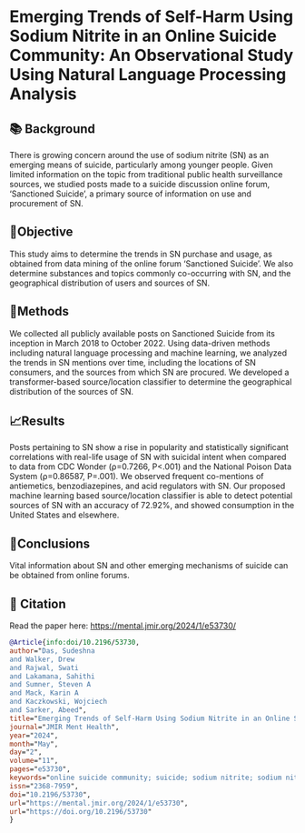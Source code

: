 # Emerging Trends of Self-Harm Using Sodium Nitrite in an Online Suicide Community: An Observational Study Using Natural Language Processing Analysis

## 📚 Background
There is growing concern around the use of sodium nitrite (SN) as an emerging means of suicide, particularly among younger people. Given limited information on the topic from traditional public health surveillance sources, we studied posts made to a suicide discussion online forum, ‘Sanctioned Suicide’, a primary source of information on use and procurement of SN.

## 🎯Objective
This study aims to determine the trends in SN purchase and usage, as obtained from data mining of the online forum ‘Sanctioned Suicide’. We also determine substances and topics commonly co-occurring with SN, and the geographical distribution of users and sources of SN.

## 🚧Methods
We collected all publicly available posts on Sanctioned Suicide from its inception in March 2018 to October 2022. Using data-driven methods including natural language processing and machine learning, we analyzed the trends in SN mentions over time, including the locations of SN consumers, and the sources from which SN are procured. We developed a transformer-based source/location classifier to determine the geographical distribution of the sources of SN.

## 📈Results
Posts pertaining to SN show a rise in popularity and statistically significant correlations with real-life usage of SN with suicidal intent when compared to data from CDC Wonder (⍴=0.7266, P<.001) and the National Poison Data System (⍴=0.86587, P=.001). We observed frequent co-mentions of antiemetics, benzodiazepines, and acid regulators with SN. Our proposed machine learning based source/location classifier is able to detect potential sources of SN with an accuracy of 72.92%, and showed consumption in the United States and elsewhere.

## 📌Conclusions
Vital information about SN and other emerging mechanisms of suicide can be obtained from online forums.

## 📑 Citation
Read the paper here: https://mental.jmir.org/2024/1/e53730/
```bibtex
@Article{info:doi/10.2196/53730,
author="Das, Sudeshna
and Walker, Drew
and Rajwal, Swati
and Lakamana, Sahithi
and Sumner, Steven A
and Mack, Karin A
and Kaczkowski, Wojciech
and Sarker, Abeed",
title="Emerging Trends of Self-Harm Using Sodium Nitrite in an Online Suicide Community: Observational Study Using Natural Language Processing Analysis",
journal="JMIR Ment Health",
year="2024",
month="May",
day="2",
volume="11",
pages="e53730",
keywords="online suicide community; suicide; sodium nitrite; sodium nitrite sources; mental health; adolescent; juvenile; self harm; Sanctioned Suicide; online forum; US; public health; surveillance; data mining; natural language processing; machine learning; usage; suicidal; accuracy; consumption; information; United States",
issn="2368-7959",
doi="10.2196/53730",
url="https://mental.jmir.org/2024/1/e53730",
url="https://doi.org/10.2196/53730"
}
```
